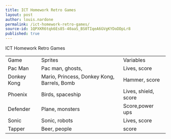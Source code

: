 ```yaml
---
title: ICT Homework Retro Games
layout: post
author: louis.nardone
permalink: /ict-homework-retro-games/
source-id: 1QPXKR6tqk6Es85-40aaS_BS0TIqeA6GVgKYDoDDpLr8
published: true
---
```

ICT Homework Retro Games

<table>
  <tr>
    <td>Game</td>
    <td>Sprites</td>
    <td>Variables</td>
  </tr>
  <tr>
    <td>Pac Man</td>
    <td>Pac man, ghosts,</td>
    <td>Lives, score</td>
  </tr>
  <tr>
    <td>Donkey Kong</td>
    <td>Mario, Princess, Donkey Kong, Barrels, Bomb</td>
    <td>Hammer, score</td>
  </tr>
  <tr>
    <td>Phoenix</td>
    <td>Birds, spaceship</td>
    <td>Lives, shield, score</td>
  </tr>
  <tr>
    <td>Defender</td>
    <td>Plane, monsters</td>
    <td>Score,power ups</td>
  </tr>
  <tr>
    <td>Sonic</td>
    <td>Sonic, robots</td>
    <td>Lives, score</td>
  </tr>
  <tr>
    <td>Tapper</td>
    <td>Beer, people</td>
    <td>score</td>
  </tr>
</table>



